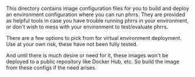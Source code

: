 This directory contains image configuration files for you to build and deploy an environment configuration where you can run phrrs. They are provided as helpful tools in case you have trouble running phrrs in your environment, or don't wish to mess with your environment to test/evaluate phrrs.

There are a few options to pick from for virtual environment deployment. Use at your own risk, these have not been fully tested.

And until there is much desire or need for it, these images won't be deployed to a public repository like Docker Hub, etc. So build the image from these configs if the need arises.
